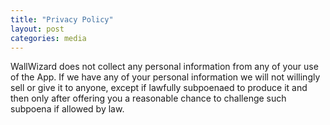```yaml
---
title: "Privacy Policy"
layout: post
categories: media
---
```


WallWizard does not collect any personal information from any of your use of the App. If we have any of your personal information we will not willingly sell or give it to anyone, except if lawfully subpoenaed to produce it and then only after offering you a reasonable chance to challenge such subpoena if allowed by law.
